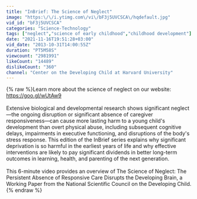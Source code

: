 ```yaml
---
title: "InBrief: The Science of Neglect"
image: "https:\/\/i.ytimg.com\/vi\/bF3j5UVCSCA\/hqdefault.jpg"
vid_id: "bF3j5UVCSCA"
categories: "Science-Technology"
tags: ["neglect","science of early childhood","childhood development"]
date: "2021-11-16T19:51:28+03:00"
vid_date: "2013-10-31T14:00:55Z"
duration: "PT5M58S"
viewcount: "2981991"
likeCount: "14489"
dislikeCount: "360"
channel: "Center on the Developing Child at Harvard University"
---
```

{% raw %}Learn more about the science of neglect on our website: <a rel="nofollow" target="blank" href="https://goo.gl/wUtAw9">https://goo.gl/wUtAw9</a><br /><br />Extensive biological and developmental research shows significant neglect—the ongoing disruption or significant absence of caregiver responsiveness—can cause more lasting harm to a young child's development than overt physical abuse, including subsequent cognitive delays, impairments in executive functioning, and disruptions of the body's stress response. This edition of the InBrief series explains why significant deprivation is so harmful in the earliest years of life and why effective interventions are likely to pay significant dividends in better long-term outcomes in learning, health, and parenting of the next generation.<br /><br />This 6-minute video provides an overview of The Science of Neglect: The Persistent Absence of Responsive Care Disrupts the Developing Brain, a Working Paper from the National Scientific Council on the Developing Child.{% endraw %}
